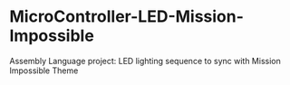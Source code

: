 # MicroController-LED-Mission-Impossible
Assembly Language project: LED lighting sequence to sync with Mission Impossible Theme 
